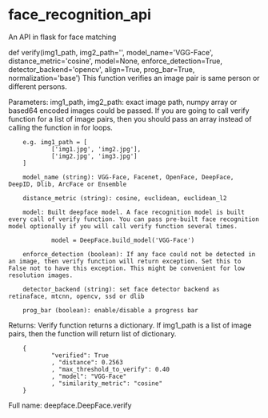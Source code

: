 # face_recognition_api
An API in flask for face matching


def verify(img1_path, img2_path='', model_name='VGG-Face', distance_metric='cosine', model=None, enforce_detection=True, detector_backend='opencv', align=True, prog_bar=True, normalization='base')
This function verifies an image pair is same person or different persons.

Parameters:
        img1_path, img2_path: exact image path, numpy array or based64 encoded images could be passed. If you are going to call verify function for a list of image pairs, then you should pass an array instead of calling the function in for loops.

        e.g. img1_path = [
                ['img1.jpg', 'img2.jpg'],
                ['img2.jpg', 'img3.jpg']
        ]

        model_name (string): VGG-Face, Facenet, OpenFace, DeepFace, DeepID, Dlib, ArcFace or Ensemble

        distance_metric (string): cosine, euclidean, euclidean_l2

        model: Built deepface model. A face recognition model is built every call of verify function. You can pass pre-built face recognition model optionally if you will call verify function several times.

                model = DeepFace.build_model('VGG-Face')

        enforce_detection (boolean): If any face could not be detected in an image, then verify function will return exception. Set this to False not to have this exception. This might be convenient for low resolution images.

        detector_backend (string): set face detector backend as retinaface, mtcnn, opencv, ssd or dlib

        prog_bar (boolean): enable/disable a progress bar

Returns:
        Verify function returns a dictionary. If img1_path is a list of image pairs, then the function will return list of dictionary.

        {
                "verified": True
                , "distance": 0.2563
                , "max_threshold_to_verify": 0.40
                , "model": "VGG-Face"
                , "similarity_metric": "cosine"
        }
Full name: deepface.DeepFace.verify

